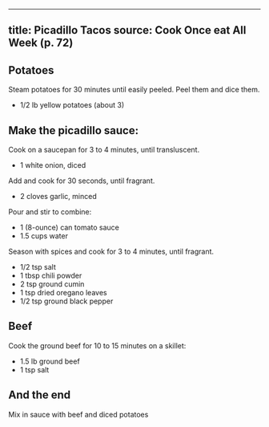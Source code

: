 
---
title: Picadillo Tacos
source: Cook Once eat All Week (p. 72)
---

## Potatoes

Steam potatoes for 30 minutes until easily peeled.
Peel them and dice them. 

* 1/2 lb yellow potatoes (about 3)

## Make the picadillo sauce:

Cook on a saucepan for 3 to 4 minutes, until transluscent.

* 1 white onion, diced

Add and cook for 30 seconds, until fragrant.

* 2 cloves garlic, minced

Pour and stir to combine:

* 1 (8-ounce) can tomato sauce
* 1.5 cups water

Season with spices and cook for 3 to 4 minutes, until fragrant.

* 1/2 tsp salt
* 1 tbsp chili powder
* 2 tsp ground cumin
* 1 tsp dried oregano leaves
* 1/2 tsp ground black pepper

## Beef

Cook the ground beef for 10 to 15 minutes on a skillet:

* 1.5 lb ground beef
* 1 tsp salt

## And the end

Mix in sauce with beef and diced potatoes


